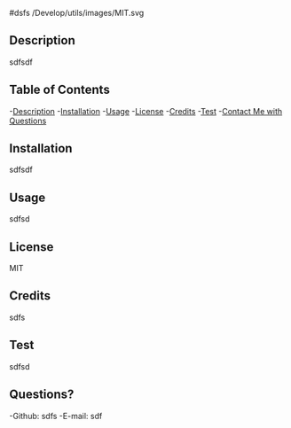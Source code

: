  #dsfs
  /Develop/utils/images/MIT.svg

  ## Description
  sdfsdf

  ## Table of Contents
  -[Description](#description)
  -[Installation](#installation)
  -[Usage](#usage)
  -[License](#license)
  -[Credits](#contributing)
  -[Test](#test)
  -[Contact Me with Questions](#questions)

  ## Installation
  sdfsdf

  ## Usage
  sdfsd

  ## License
  MIT

  ## Credits
  sdfs

  ## Test
  sdfsd

  ## Questions?
  -Github: sdfs
  -E-mail: sdf